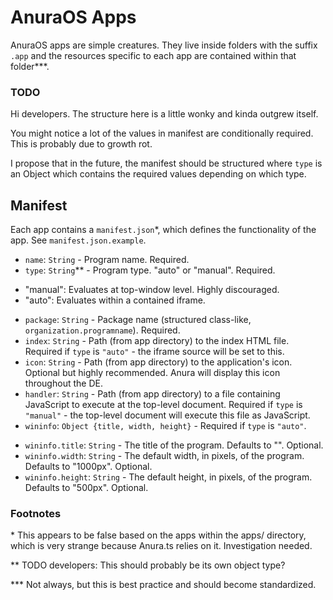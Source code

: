 # AnuraOS Apps
AnuraOS apps are simple creatures. They live inside folders with the suffix `.app` and the resources specific to each app are contained within that folder\*\*\*.

### TODO
Hi developers. The structure here is a little wonky and kinda outgrew itself.

You might notice a lot of the values in manifest are conditionally required. This is probably due to growth rot. 

I propose that in the future, the manifest should be structured where `type` is an Object which contains the required values depending on which type.

## Manifest
Each app contains a `manifest.json`\*, which defines the functionality of the app. See `manifest.json.example`.

- `name`: `String` - Program name. Required. 
- `type`: `String`\*\* - Program type. "auto" or "manual". Required. 
 * "manual": Evaluates at top-window level. Highly discouraged.
 * "auto": Evaluates within a contained iframe.
- `package`: `String` - Package name (structured class-like, `organization.programname`). Required.
- `index`: `String` - Path (from app directory) to the index HTML file. Required if `type` is `"auto"` - the iframe source will be set to this.
- `icon`: `String` - Path (from app directory) to the application's icon. Optional but highly recommended. Anura will display this icon throughout the DE.
- `handler`: `String` - Path (from app directory) to a file containing JavaScript to execute at the top-level document. Required if `type` is `"manual"` - the top-level document will execute this file as JavaScript.
- `wininfo`: `Object {title, width, height}` - Required if `type` is `"auto"`.
 * `wininfo.title`: `String` - The title of the program. Defaults to "". Optional.
 * `wininfo.width`: `String` - The default width, in pixels, of the program. Defaults to "1000px". Optional.
 * `wininfo.height`: `String` - The default height, in pixels, of the program. Defaults to "500px". Optional.

### Footnotes
\* This appears to be false based on the apps within the apps/ directory, which is very strange because Anura.ts relies on it. Investigation needed.

\*\* TODO developers: This should probably be its own object type?

\*\*\* Not always, but this is best practice and should become standardized.